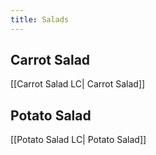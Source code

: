 ```yaml
---
title: Salads
---
```

## Carrot Salad
[[Carrot Salad LC| Carrot Salad]]

## Potato Salad
[[Potato Salad LC| Potato Salad]]
